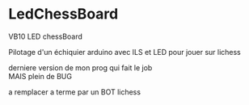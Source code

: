 # LedChessBoard
VB10 LED chessBoard

Pilotage d'un échiquier arduino avec ILS et LED  pour jouer sur lichess

derniere version de mon prog qui fait le job  
MAIS plein de BUG  

a remplacer a terme par un BOT lichess  

